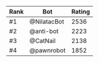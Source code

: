 Rank|Bot|Rating
---|---|---
#1|@NilatacBot|2536
#2|@anti-bot|2223
#3|@CatNail|2138
#4|@pawnrobot|1852
